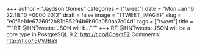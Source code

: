 
+++
author = "Jaydson Gomes"
categories = ["tweet"]
date = "Mon Jan 16 22:18:10 +0000 2012"
draft = false
image = "{TWEET_IMAGE}"
slug = "e0f6e1de67269f2b81b85294b6b90a050aa7c04d"
tags = ["tweet"]
title = """RT @HNTweets: JSON will b..."""
+++
RT @HNTweets: JSON will be a core type in PostgreSQL 9.2: http://t.co/IOosgtF2 Comments: http://t.co/i5VVJBaS
